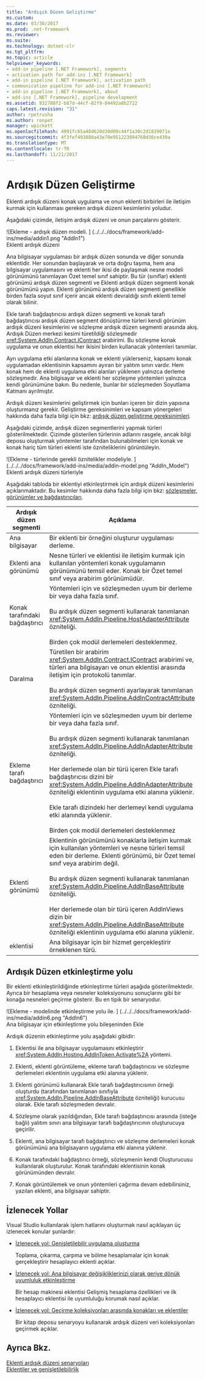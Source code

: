 ```yaml
---
title: "Ardışık Düzen Geliştirme"
ms.custom: 
ms.date: 03/30/2017
ms.prod: .net-framework
ms.reviewer: 
ms.suite: 
ms.technology: dotnet-clr
ms.tgt_pltfrm: 
ms.topic: article
helpviewer_keywords:
- add-in pipeline [.NET Framework], segments
- activation path for add-ins [.NET Framework]
- add-in pipeline [.NET Framework], activation path
- communication pipeline for add-ins [.NET Framework]
- add-in pipeline [.NET Framework], about
- add-ins [.NET Framework], pipeline development
ms.assetid: 932788f2-b87d-44cf-82f9-04492a8b2722
caps.latest.revision: "31"
author: rpetrusha
ms.author: ronpet
manager: wpickett
ms.openlocfilehash: 4991fc65a48d620d30d09c44f1a30c2d1839071e
ms.sourcegitcommit: 4f3fef493080a43e70e951223894768d36ce430a
ms.translationtype: MT
ms.contentlocale: tr-TR
ms.lasthandoff: 11/21/2017
---
```

# <a name="pipeline-development"></a>Ardışık Düzen Geliştirme
Eklenti ardışık düzeni konak uygulama ve onun eklenti birbirleri ile iletişim kurmak için kullanması gereken ardışık düzeni kesimlerini yoludur.  
  
 Aşağıdaki çizimde, iletişim ardışık düzeni ve onun parçalarını gösterir.  
  
 ![Ekleme &#45; ardışık düzen modeli. ] (../../../docs/framework/add-ins/media/addin1.png "AddIn1")  
Eklenti ardışık düzeni  
  
 Ana bilgisayar uygulaması bir ardışık düzen sonunda ve diğer sonunda eklentidir. Her sonundan başlayarak ve orta doğru taşıma, hem ana bilgisayar uygulamasını ve eklenti her ikisi de paylaşmak nesne modeli görünümünü tanımlayan Özet temel sınıf sahiptir. Bu tür (sınıflar) eklenti görünümü ardışık düzen segmenti ve Eklenti ardışık düzen segmenti konak görünümünü yapın. Eklenti görünümü ardışık düzen segmenti genellikle birden fazla soyut sınıf içerir ancak eklenti devraldığı sınıfı eklenti temel olarak bilinir.  
  
 Ekle tarafı bağdaştırıcısı ardışık düzen segmenti ve konak tarafı bağdaştırıcısı ardışık düzen segment dönüştürme türleri kendi görünüm ardışık düzeni kesimlerini ve sözleşme ardışık düzen segmenti arasında akış. Ardışık Düzen merkezi kesimi türetildiği sözleşmedir <xref:System.AddIn.Contract.IContract> arabirimi. Bu sözleşme konak uygulama ve onun eklentisi her ikisini birden kullanacak yöntemleri tanımlar.  
  
 Ayrı uygulama etki alanlarına konak ve eklenti yüklerseniz, kapsamı konak uygulamadan eklentisinin kapsamını ayıran bir yalıtım sınırı vardır. Hem konak hem de eklenti uygulama etki alanları yüklenen yalnızca derleme sözleşmedir. Ana bilgisayar ve eklenti her sözleşme yöntemleri yalnızca kendi görünümüne bakın. Bu nedenle, bunlar bir sözleşmeden Soyutlama Katmanı ayrılmıştır.  
  
 Ardışık düzeni kesimlerini geliştirmek için bunları içeren bir dizin yapısına oluşturmanız gerekir. Geliştirme gereksinimleri ve kapsam yönergeleri hakkında daha fazla bilgi için bkz: [ardışık düzen geliştirme gereksinimleri](http://msdn.microsoft.com/en-us/ef9fa986-e80b-43e1-868b-247f4c1d9da5).  
  
 Aşağıdaki çizimde, ardışık düzen segmentlerini yapmak türleri gösterilmektedir. Çizimde gösterilen türlerinin adlarını rasgele, ancak bilgi deposu oluşturmak yöntemler tarafından bulunabilmeleri için konak ve konak hariç tüm türleri eklenti iste özniteliklerini görüntüleyin.  
  
 ![Ekleme &#45; türlerinde gerekli öznitelikler modeliyle. ] (../../../docs/framework/add-ins/media/addin-model.png "AddIn_Model")  
Eklenti ardışık düzeni türleriyle  
  
 Aşağıdaki tabloda bir eklentiyi etkinleştirmek için ardışık düzeni kesimlerini açıklanmaktadır. Bu kesimler hakkında daha fazla bilgi için bkz: [sözleşmeler, görünümler ve bağdaştırıcıları](http://msdn.microsoft.com/en-us/a6460173-9507-4b87-8c07-d4ee245d715c).  
  
|Ardışık düzen segmenti|Açıklama|  
|----------------------|-----------------|  
|Ana bilgisayar|Bir eklenti bir örneğini oluşturur uygulaması derleme.|  
|Eklenti ana görünümü|Nesne türleri ve eklentisi ile iletişim kurmak için kullanılan yöntemleri konak uygulamanın görünümünü temsil eder. Konak bir Özet temel sınıf veya arabirim görünümüdür.|  
|Konak tarafındaki bağdaştırıcı|Yöntemleri için ve sözleşmeden uyum bir derleme bir veya daha fazla sınıf.<br /><br /> Bu ardışık düzen segmenti kullanarak tanımlanan <xref:System.AddIn.Pipeline.HostAdapterAttribute> özniteliği.<br /><br /> Birden çok modül derlemeleri desteklenmez.|  
|Daralma|Türetilen bir arabirim <xref:System.AddIn.Contract.IContract> arabirimi ve, türleri ana bilgisayarı ve onun eklentisi arasında iletişim için protokolü tanımlar.<br /><br /> Bu ardışık düzen segmenti ayarlayarak tanımlanan <xref:System.AddIn.Pipeline.AddInContractAttribute> özniteliği.|  
|Ekleme tarafı bağdaştırıcı|Yöntemleri için ve sözleşmeden uyum bir derleme bir veya daha fazla sınıf.<br /><br /> Bu ardışık düzen segmenti kullanarak tanımlanan <xref:System.AddIn.Pipeline.AddInAdapterAttribute> özniteliği.<br /><br /> Her derlemede olan bir türü içeren Ekle tarafı bağdaştırıcısı dizini bir <xref:System.AddIn.Pipeline.AddInAdapterAttribute> özniteliği eklentinin uygulama etki alanına yüklenir.<br /><br /> Ekle tarafı dizindeki her derlemeyi kendi uygulama etki alanında yüklenir.<br /><br /> Birden çok modül derlemeleri desteklenmez|  
|Eklenti görünümü|Eklentinin görünümünü konaklarla iletişim kurmak için kullanılan yöntemleri ve nesne türleri temsil eden bir derleme. Eklenti görünümü, bir Özet temel sınıf veya arabirim değil.<br /><br /> Bu ardışık düzen segmenti kullanarak tanımlanan <xref:System.AddIn.Pipeline.AddInBaseAttribute> özniteliği.<br /><br /> Her derlemede olan bir türü içeren AddInViews dizin bir <xref:System.AddIn.Pipeline.AddInBaseAttribute> özniteliği eklentinin uygulama etki alanına yüklenir.|  
|eklentisi|Ana bilgisayar için bir hizmet gerçekleştirir örneklenen türü.|  
  
## <a name="pipeline-activation-path"></a>Ardışık Düzen etkinleştirme yolu  
 Bir eklenti etkinleştirildiğinde etkinleştirme türleri aşağıda gösterilmektedir. Ayrıca bir hesaplama veya nesneler koleksiyonunu sonuçlarını gibi bir konağa nesneleri geçirme gösterir. Bu en tipik bir senaryodur.  
  
 ![Ekleme &#45; modelinde etkinleştirme yolu ile. ] (../../../docs/framework/add-ins/media/addin6.png "AddIn6")  
Ana bilgisayar için etkinleştirme yolu bileşeninden Ekle  
  
 Ardışık düzenin etkinleştirme yolu aşağıdaki gibidir:  
  
1.  Eklentisi ile ana bilgisayar uygulamasını etkinleştirir <xref:System.AddIn.Hosting.AddInToken.Activate%2A> yöntemi.  
  
2.  Eklenti, eklenti görüntüleme, ekleme tarafı bağdaştırıcısı ve sözleşme derlemeleri eklentinin uygulama etki alanına yüklenir.  
  
3.  Eklenti görünümü kullanarak Ekle tarafı bağdaştırıcısının örneği oluşturdu (tarafından tanımlanan sınıfıyla <xref:System.AddIn.Pipeline.AddInBaseAttribute> özniteliği) kurucusu olarak. Ekle tarafı sözleşmeden devralır.  
  
4.  Sözleşme olarak yazıldığından, Ekle tarafı bağdaştırıcısı arasında (isteğe bağlı) yalıtım sınırı ana bilgisayar tarafı bağdaştırıcının oluşturucuya geçirilir.  
  
5.  Eklenti, ana bilgisayar tarafı bağdaştırıcı ve sözleşme derlemeleri konak görünümünü ana bilgisayarın uygulama etki alanına yüklenir.  
  
6.  Konak tarafındaki bağdaştırıcı örneği, sözleşmenin kendi Oluşturucusu kullanılarak oluşturulur. Konak tarafındaki eklentisinin konak görünümünden devralır.  
  
7.  Konak görüntülemek ve onun yöntemleri çağırma devam edebilirsiniz, yazılan eklenti, ana bilgisayar sahiptir.  
  
## <a name="walkthroughs"></a>İzlenecek Yollar  
 Visual Studio kullanılarak işlem hatlarını oluşturmak nasıl açıklayan üç izlenecek konular şunlardır:  
  
-   [İzlenecek yol: Genişletilebilir uygulama oluşturma](../../../docs/framework/add-ins/walkthrough-create-extensible-app.md)  
  
     Toplama, çıkarma, çarpma ve bölme hesaplamalar için konak gerçekleştirir hesaplayıcı eklenti açıklar.  
  
-   [İzlenecek yol: Ana bilgisayar değişikliklerinizi olarak geriye dönük uyumluluk etkinleştirme](http://msdn.microsoft.com/en-us/6fa15bb5-8f04-407d-bd7d-675dc043c848)  
  
     Bir hesap makinesi eklentisi Gelişmiş hesaplama özellikleri ve ilk hesaplayıcı eklentisi ile uyumluluğu korumak nasıl açıklar.  
  
-   [İzlenecek yol: Geçirme koleksiyonları arasında konakları ve eklentiler](http://msdn.microsoft.com/en-us/b532c604-548e-4fab-b11c-377257dd0ee5)  
  
     Bir kitap deposu senaryoyu kullanarak ardışık düzeni veri koleksiyonları geçirmek açıklar.  
  
## <a name="see-also"></a>Ayrıca Bkz.  
 [Eklenti ardışık düzeni senaryoları](http://msdn.microsoft.com/en-us/feb70e0b-8734-494c-aeaf-b567f014043e)  
 [Eklentiler ve genişletilebilirlik](../../../docs/framework/add-ins/index.md)
